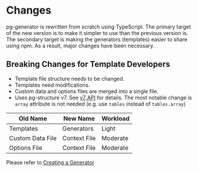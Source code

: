 # Changes

pg-generator is rewritten from scratch using TypeScript. The primary target of the new version is to make it simpler to use than the previous version is. The secondary target is making the generators (templates) easier to share using npm. As a result, major changes have been necessary.

## Breaking Changes for Template Developers

- Template file structure needs to be changed.
- Templates need modifications.
- Custom data and options files are merged into a single file.
- Uses pg-structure v7. See [v7 API](https://www.pg-structure.com/nav.02.api/) for details. The most notable change is `array` attribute is not needed (e.g. use `tables` instead of `tables.array`)

| Old Name         | New Name     | Workload |
| ---------------- | ------------ | -------- |
| Templates        | Generators   | Light    |
| Custom Data File | Context File | Moderate |
| Options File     | Context File | Moderate |

Please refer to [Creating a Generator ](nav.03.creating-generators)
